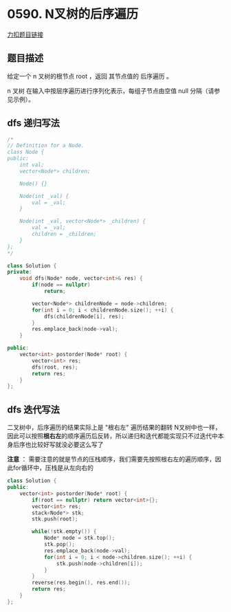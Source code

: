 <p id="N叉树的后序遍历"></p>

# 0590. N叉树的后序遍历  

[力扣题目链接](https://leetcode-cn.com/problems/n-ary-tree-postorder-traversal/)    


## 题目描述  

给定一个 n 叉树的根节点 root ，返回 其节点值的 后序遍历 。

n 叉树 在输入中按层序遍历进行序列化表示，每组子节点由空值 null 分隔（请参见示例）。



## dfs 递归写法  

```cpp
/*
// Definition for a Node.
class Node {
public:
    int val;
    vector<Node*> children;

    Node() {}

    Node(int _val) {
        val = _val;
    }

    Node(int _val, vector<Node*> _children) {
        val = _val;
        children = _children;
    }
};
*/

class Solution {
private:
    void dfs(Node* node, vector<int>& res) {
        if(node == nullptr)
            return;

        vector<Node*> childrenNode = node->children;
        for(int i = 0; i < childrenNode.size(); ++i) {
            dfs(childrenNode[i], res);
        }
        res.emplace_back(node->val);
    }

public:
    vector<int> postorder(Node* root) {
        vector<int> res;
        dfs(root, res);
        return res;        
    }
};
```


## dfs 迭代写法  

二叉树中，后序遍历的结果实际上是 "根右左" 遍历结果的翻转  N叉树中也一样，因此可以按照**根右左**的顺序遍历后反转，所以递归和迭代都能实现只不过迭代中本身后序也比较好写就没必要这么写了  


**注意** ： 需要注意的就是节点的压栈顺序，我们需要先按照根右左的遍历顺序，因此for循环中，压栈是从左向右的

```cpp
class Solution {
public:
    vector<int> postorder(Node* root) {
        if(root == nullptr) return vector<int>{};
        vector<int> res;
        stack<Node*> stk;
        stk.push(root);

        while(!stk.empty()) {
            Node* node = stk.top();
            stk.pop();
            res.emplace_back(node->val);
            for(int i = 0; i < node->children.size(); ++i) {
                stk.push(node->children[i]);
            }
        }
        reverse(res.begin(), res.end());
        return res;        
    }
};

```


